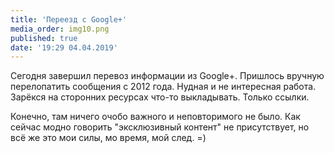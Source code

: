```yaml
---
title: 'Переезд с Google+'
media_order: img10.png
published: true
date: '19:29 04.04.2019'
---
```


Сегодня завершил перевоз информации из Google+. Пришлось вручную перелопатить сообщения с 2012 года. Нудная и не интересная работа.
Зарёкся на сторонних ресурсах что-то выкладывать. Только ссылки.

Конечно, там ничего очобо важного и неповторимого не было. Как сейчас модно говорить "эксклюзивный контент" не присутствует, но всё же это мои силы, мо	 время, мой след. =)